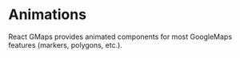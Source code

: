 # Animations

React GMaps provides animated components for most GoogleMaps features (markers, polygons, etc.).
